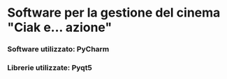 # Software per la gestione del cinema "Ciak e... azione"

### Software utilizzato: PyCharm

### Librerie utilizzate: Pyqt5

